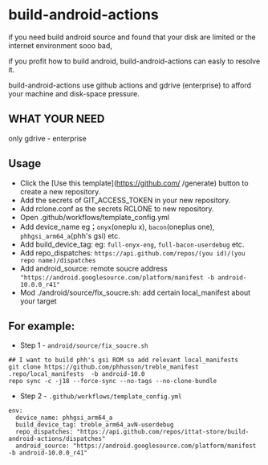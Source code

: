 # build-android-actions
if you need build android source and found that your disk are limited or the internet environment sooo bad,

if you profit how to build android, build-android-actions can easly to resolve it.

build-android-actions use github actions and gdrive (enterprise) to afford your machine and disk-space pressure.

## WHAT YOUR NEED  

   only gdrive - enterprise

## Usage
- Click the [Use this template](https://github.com/ /generate) button to create a new repository.
- Add the secrets of GIT_ACCESS_TOKEN in your new repository.
- Add rclone.conf as the secrets RCLONE to new repository.
- Open .github/workflows/template_config.yml
- Add device_name eg；`onyx`(oneplu x), `bacon`(oneplus one), `phhgsi_arm64_a`(phh's gsi) etc.
- Add build_device_tag: eg: `full-onyx-eng`, `full-bacon-userdebug` etc.
- Add repo_dispatches: `https://api.github.com/repos/(you id)/(you repo name)/dispatches`
- Add android_source: remote soucre address `"https://android.googlesource.com/platform/manifest -b android-10.0.0_r41"`
- Mod ./android/source/fix_soucre.sh: add certain local_manifest about your target

## For example:

- Step 1 - `android/source/fix_soucre.sh`
```
## I want to build phh's gsi ROM so add relevant local_manifests
git clone https://github.com/phhusson/treble_manifest .repo/local_manifests  -b android-10.0
repo sync -c -j18 --force-sync --no-tags --no-clone-bundle
```
- Step 2 - `.github/workflows/template_config.yml`
```
env:
  device_name: phhgsi_arm64_a
  build_device_tag: treble_arm64_avN-userdebug
  repo_dispatches: "https://api.github.com/repos/ittat-store/build-android-actions/dispatches"
  android_source: "https://android.googlesource.com/platform/manifest -b android-10.0.0_r41"
```
